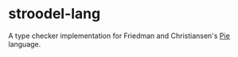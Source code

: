 # stroodel-lang
A type checker implementation for Friedman and Christiansen's
[Pie](https://github.com/the-little-typer/pie) language.
